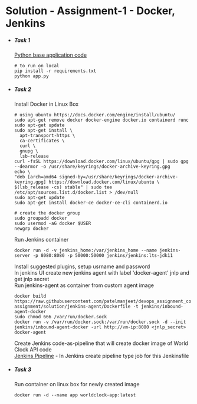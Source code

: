 # Solution - Assignment-1 - Docker, Jenkins

- ##### Task 1
  [Python base application code](task1/)
  ```
  # to run on local
  pip install -r requirements.txt
  python app.py
  ```

- ##### Task 2
  Install Docker in Linux Box
  ```
  # using ubuntu https://docs.docker.com/engine/install/ubuntu/
  sudo apt-get remove docker docker-engine docker.io containerd runc
  sudo apt-get update
  sudo apt-get install \
    apt-transport-https \
    ca-certificates \
    curl \
    gnupg \
    lsb-release
  curl -fsSL https://download.docker.com/linux/ubuntu/gpg | sudo gpg --dearmor -o /usr/share/keyrings/docker-archive-keyring.gpg
  echo \
  "deb [arch=amd64 signed-by=/usr/share/keyrings/docker-archive-keyring.gpg] https://download.docker.com/linux/ubuntu \
  $(lsb_release -cs) stable" | sudo tee /etc/apt/sources.list.d/docker.list > /dev/null
  sudo apt-get update
  sudo apt-get install docker-ce docker-ce-cli containerd.io
  ```

  ```
  # create the docker group
  sudo groupadd docker
  sudo usermod -aG docker $USER
  newgrp docker
  ```

  Run Jenkins container
  ```
  docker run -d -v jenkins_home:/var/jenkins_home --name jenkins-server -p 8080:8080 -p 50000:50000 jenkins/jenkins:lts-jdk11
  ```

  Install suggested plugins, setup usrname and password<br />
  In jenkins UI create new jenkins agent with label 'docker-agent' jnlp and get jnlp secret<br />
  Run jenkins-agent as container from custom agent image
  ```
  docker build https://raw.githubusercontent.com/patelmanjeet/devops_assignment_collection/main/01-assignment/solution/jenkins-agent/Dockerfile -t jenkins/inbound-agent-docker
  sudo chmod 666 /var/run/docker.sock
  docker run -v /var/run/docker.sock:/var/run/docker.sock -d --init jenkins/inbound-agent-docker -url http://vm-ip:8080 <jnlp_secret> docker-agent
  ```

  Create Jenkins code-as-pipeline that will create docker image of World Clock API code<br />
  [Jenkins Pipeline](task1/Jenkinsfile) - In Jenkins create pipeline type job for this Jenkinsfile

- ##### Task 3
  Run container on linux box for newly created image
  ```
  docker run -d --name app worldclock-app:latest
  ```
